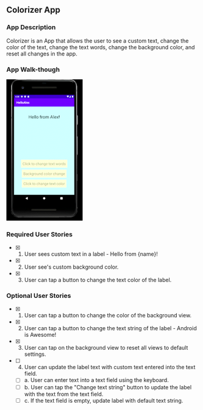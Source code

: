 ## Colorizer App

### App Description
Colorizer is an App that allows the user to see a custom text, change the color of the text, change the text words, change the background color, and reset all changes in the app. 

### App Walk-though
<img src="https://github.com/AlexKCheung/CodePath-Android-Prework/blob/main/Android_Emulator_-_Pixel_2_API_30_5554_2021-12-25_16-38-29_AdobeCreativeCloudExpress.gif" width=200><br>

### Required User Stories
- [x] 1. User sees custom text in a label - Hello from {name}!
- [x] 2. User see's custom background color.
- [x] 3. User can tap a button to change the text color of the label.

### Optional User Stories
- [x] 1. User can tap a button to change the color of the background view.  
- [x] 2. User can tap a button to change the text string of the label - Android is Awesome!  
- [x] 3. User can tap on the background view to reset all views to default settings.  
- [ ] 4. User can update the label text with custom text entered into the text field.  
   - [ ] a. User can enter text into a text field using the keyboard.  
   - [ ] b. User can tap the "Change text string" button to update the label with the text from the text field.  
   - [ ] c. If the text field is empty, update label with default text string.  